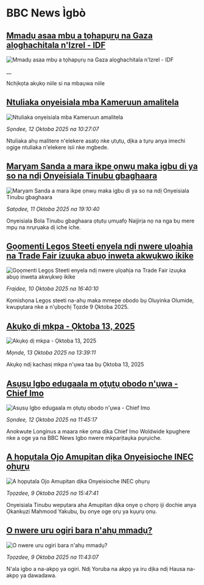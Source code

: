 # BBC News Ìgbò## [Mmadụ asaa mbụ a tọhapụrụ na Gaza alọghachitala n'Izrel - IDF](https://www.bbc.co.uk/igbo/live/c3w52xlgxxpt?at_medium=RSS&at_campaign=rss?at_campaign=githubrss)![Mmadụ asaa mbụ a tọhapụrụ na Gaza alọghachitala n'Izrel - IDF](https://ichef.bbci.co.uk/ace/standard/240/cpsprodpb/5ff7/live/6efa4180-a82b-11f0-b741-177e3e2c2fc7.png)__Nchịkọta akụkọ niile si na mbaụwa niile## [Ntuliaka onyeisiala mba Kameruun amalitela](https://www.bbc.com/igbo/articles/cvgvg558y0jo?at_medium=RSS&at_campaign=rss?at_campaign=githubrss)![Ntuliaka onyeisiala mba Kameruun amalitela](https://ichef.bbci.co.uk/ace/ws/240/cpsprodpb/66d8/live/0767f820-a74d-11f0-8dcd-87d5a4ff00af.jpg)_Sọndee, 12 Ọktoba 2025 na 10:27:07_Ntuliaka ahụ malitere n'elekere asatọ nke ụtụtụ, dịka a tụrụ anya imechi ogige ntuliaka n'elekere isii nke mgbede.## [Maryam Sanda a mara ikpe ọnwụ maka igbu di ya so na ndị Onyeisiala Tinubu gbaghaara](https://www.bbc.com/igbo/articles/c39rg3pp30zo?at_medium=RSS&at_campaign=rss?at_campaign=githubrss)![Maryam Sanda a mara ikpe ọnwụ maka igbu di ya so na ndị Onyeisiala Tinubu gbaghaara](https://ichef.bbci.co.uk/ace/ws/240/cpsprodpb/427b/live/92b95630-a6d5-11f0-826a-6be1fb467f36.jpg)_Satọdee, 11 Ọktoba 2025 na 19:10:40_Onyeisiala Bola Tinubu gbaghaara ọtụtụ ụmụafọ Naịjirịa nọ na nga bụ mere mpụ na nrụrụaka dị iche iche.## [Gọọmenti Legọs Steeti enyela ndị nwere ụlọahịa na Trade Fair izuụka abụọ inweta akwụkwọ ikike](https://www.bbc.com/igbo/articles/cy045gne28yo?at_medium=RSS&at_campaign=rss?at_campaign=githubrss)![Gọọmenti Legọs Steeti enyela ndị nwere ụlọahịa na Trade Fair izuụka abụọ inweta akwụkwọ ikike](https://ichef.bbci.co.uk/ace/ws/240/cpsprodpb/f1fe/live/e1cf5d90-a5e6-11f0-928c-71dbb8619e94.jpg)_Fraịdee, 10 Ọktoba 2025 na 16:40:10_Kọmishọna Legọs steeti na-ahụ maka  mmepe obodo bụ Oluyinka Olumide, kwupụtara nke a n'ụbọchị Tọzde 9 Ọktoba 2025.## [Akụkọ dị mkpa - Ọktoba 13, 2025](https://www.bbc.com/igbo/articles/c5yk0k4y23qo?at_medium=RSS&at_campaign=rss?at_campaign=githubrss)![Akụkọ dị mkpa - Ọktoba 13, 2025](https://ichef.bbci.co.uk/ace/ws/240/cpsprodpb/f1a0/live/52df1610-60be-11f0-a40e-a1af2950b220.jpg)_Mọnde, 13 Ọktoba 2025 na 13:39:11_Akụkọ ndị kachasị mkpa n'ụwa taa bụ Ọktoba 13, 2025## [Asụsụ Igbo edugaala m ọtụtụ obodo n'ụwa - Chief Imo](https://www.bbc.com/igbo/articles/c77dx64yk5no?at_medium=RSS&at_campaign=rss?at_campaign=githubrss)![Asụsụ Igbo edugaala m ọtụtụ obodo n'ụwa - Chief Imo](https://ichef.bbci.co.uk/ace/ws/240/cpsprodpb/d05a/live/014c1360-a75f-11f0-a302-6bcd0f505684.jpg)_Sọndee, 12 Ọktoba 2025 na 11:45:17_Anokwute Longinus a maara nke ọma dịka Chief Imo Woldwide kpughere nke a oge ya na BBC News Igbo nwere mkparịtaụka pụrụiche.## [A họpụtala Ojo Amupitan dịka Onyeisioche INEC ọhụrụ](https://www.bbc.com/igbo/articles/ce847n7r5peo?at_medium=RSS&at_campaign=rss?at_campaign=githubrss)![A họpụtala Ojo Amupitan dịka Onyeisioche INEC ọhụrụ](https://ichef.bbci.co.uk/ace/ws/240/cpsprodpb/f05a/live/08b9a5d0-a526-11f0-92db-77261a15b9d2.jpg)_Tọọzdee, 9 Ọktoba 2025 na 15:47:41_Onyeisiala Tinubu wepụtara aha Amupitan dịka onye ọ chọrọ iji dochie anya Ọkankụzi Mahmood Yakubu, bụ onye oge ọrụ ya kụụrụ ọnụ.## [O nwere uru ogiri bara n'ahụ mmadụ?](https://www.bbc.com/igbo/articles/cpd97zv7g6jo?at_medium=RSS&at_campaign=rss?at_campaign=githubrss)![O nwere uru ogiri bara n'ahụ mmadụ?](https://ichef.bbci.co.uk/ace/ws/240/cpsprodpb/a00e/live/47964f50-a13f-11f0-9be2-514f62a90aaf.jpg)_Tọọzdee, 9 Ọktoba 2025 na 11:43:07_N'ala igbo a na-akpọ ya ogiri. Ndị Yoruba na akpọ ya iru dịka ndị Hausa na-akpọ ya dawadawa.